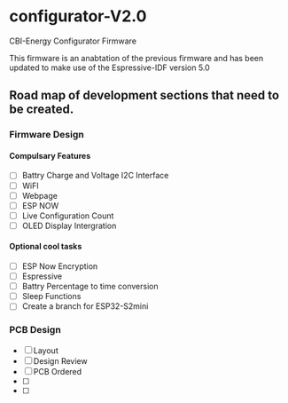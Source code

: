 # configurator-V2.0
CBI-Energy Configurator Firmware

This firmware is an anabtation of the previous firmware and has been updated to make use of the Espressive-IDF version 5.0

## Road map of development sections that need to be created.

### Firmware Design 

#### Compulsary Features

- [ ] Battry Charge and Voltage I2C Interface
- [ ] WiFI
- [ ] Webpage
- [ ] ESP NOW
- [ ] Live Configuration Count
- [ ] OLED Display Intergration

#### Optional cool tasks

- [ ] ESP Now Encryption
- [ ] Espressive 
- [ ] Battry Percentage to time conversion
- [ ] Sleep Functions
- [ ] Create a branch for ESP32-S2mini

### PCB Design
- [ ] Layout
- [ ] Design Review
- [ ] PCB Ordered
- [ ] 
- [ ] 
